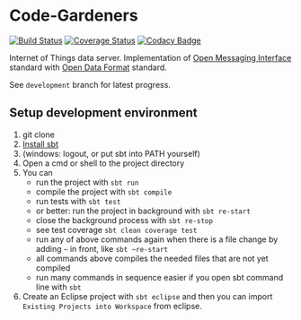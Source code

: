 Code-Gardeners
==============

[![Build Status](https://travis-ci.org/AaltoAsia/O-MI.svg?branch=master)](https://travis-ci.org/AaltoAsia/O-MI)
[![Coverage Status](https://coveralls.io/repos/AaltoAsia/O-MI/badge.svg?branch=master&service=github)](https://coveralls.io/github/AaltoAsia/O-MI?branch=master)
[![Codacy Badge](placeholder)](https://www.codacy.com/app/tkinnunen/O-MI)


Internet of Things data server.
Implementation of [Open Messaging Interface](https://www2.opengroup.org/ogsys/catalog/C14B) standard with [Open Data Format](https://www2.opengroup.org/ogsys/catalog/C14A) standard.

See `development` branch for latest progress.


Setup development environment
-----------------------------

1. git clone
2. [Install sbt](http://www.scala-sbt.org/0.13/tutorial/Setup.html)
3. (windows: logout, or put sbt into PATH yourself)
4. Open a cmd or shell to the project directory
5. You can
    - run the project with `sbt run`
    - compile the project with `sbt compile`
    - run tests with `sbt test`
    - or better: run the project in background with `sbt re-start`
    - close the background process with `sbt re-stop`
    - see test coverage `sbt clean coverage test`
    - run any of above commands again when there is a file change by adding `~` in front, like `sbt ~re-start`
    - all commands above compiles the needed files that are not yet compiled
    - run many commands in sequence easier if you open sbt command line with `sbt`
6. Create an Eclipse project with `sbt eclipse` and then you can import `Existing Projects into Workspace` from eclipse.

